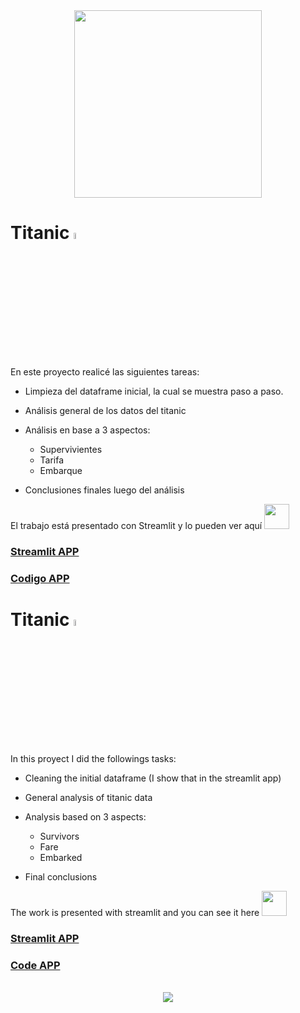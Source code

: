 
<div id="header" align="center">
  <img src="https://media.giphy.com/media/uaB5o9l6Wungk/giphy.gif" width="300"/>
</div>



# Titanic <img src="https://www.dscasturias.com/WebRoot/StoreES3/Shops/ec8259/5B22/3B17/5576/7419/600F/52DF/D016/E45D/images.jpg" style="width: 5%; height: auto;" />
En este proyecto realicé las siguientes tareas:
- Limpieza del dataframe inicial, la cual se muestra paso a paso.
- Análisis general de los datos del titanic
- Análisis en base a 3 aspectos:
  + Supervivientes
  + Tarifa
  + Embarque
  
- Conclusiones finales luego del análisis

El trabajo está presentado con Streamlit y lo pueden ver aquí   <img src="https://media.giphy.com/media/h4fg3NpdmeHrWdhzv0/giphy.gif" width="40"/> 
### [Streamlit APP](https://rodri1791-titanic-app-q4v067.streamlit.app/)
### [Codigo APP](https://github.com/Rodri1791/Titanic/blob/main/app.py)

# Titanic <img src="https://www.comprarbanderas.es/images/banderas/400/14-reino-unido_400px.jpg" style="width: 5%; height: auto;" />

In this proyect I did the followings tasks:
- Cleaning the initial dataframe (I show that in the streamlit app)
- General analysis of titanic data
- Analysis based on 3 aspects:
  + Survivors
  + Fare
  + Embarked
  
- Final conclusions

The work is presented with streamlit and you can see it here <img src="https://media.giphy.com/media/h4fg3NpdmeHrWdhzv0/giphy.gif" width="40"/> 
### [Streamlit APP](https://rodri1791-titanic-app-q4v067.streamlit.app/)
### [Code APP](https://github.com/Rodri1791/Titanic/blob/main/app.py)

<br>
<center><img src="http://c.files.bbci.co.uk/16D1/production/_100814850_gettyimages-877330410.jpg"></center>
<br>

